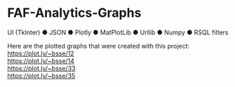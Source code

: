 # FAF-Analytics-Graphs
UI (TkInter) ● JSON ● Plotly ● MatPlotLib ● Urllib ● Numpy ● RSQL filters

Here are the plotted graphs that were created with this project:
https://plot.ly/~bsse/12  
https://plot.ly/~bsse/14  
https://plot.ly/~bsse/33  
https://plot.ly/~bsse/35  
